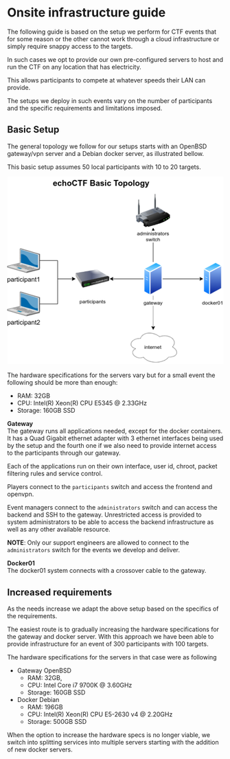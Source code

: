# Onsite infrastructure guide
The following guide is based on the setup we perform for CTF events that for
some reason or the other cannot work through a cloud infrastructure or simply
require snappy access to the targets.

In such cases we opt to provide our own pre-configured servers to host and run
the CTF on any location that has electricity.

This allows participants to compete at whatever speeds their LAN can provide.

The setups we deploy in such events vary on the number of participants and the
specific requirements and limitations imposed.

## Basic Setup
The general topology we follow for our setups starts with an OpenBSD
gateway/vpn server and a Debian docker server, as illustrated bellow.

This basic setup assumes 50 local participants with 10 to 20 targets.

![Onsite echoCTF Basic Topology](/docs/onsite-basic-topology.png?raw=true&2)

The hardware specifications for the servers vary but for a small event the
following should be more than enough:
* RAM: 32GB
* CPU: Intel(R) Xeon(R) CPU E5345 @ 2.33GHz
* Storage: 160GB SSD

**Gateway**\
The gateway runs all applications needed, except for the docker containers. It
has a Quad Gigabit ethernet adapter with 3 ethernet interfaces being used by
the setup and the fourth one if we also need to provide internet access to the
participants through our gateway.

Each of the applications run on their own interface, user id, chroot, packet
filtering rules and service control.

Players connect to the `participants` switch and access the frontend and openvpn.

Event managers connect to the `administrators` switch and can access the
backend and SSH to the gateway. Unrestricted access is provided to system
administrators to be able to access the backend infrastructure as well as any
other available resource.

__NOTE__: Only our support engineers are allowed to connect to the
`administrators` switch for the events we develop and deliver.

**Docker01**\
The docker01 system connects with a crossover cable to the gateway.

## Increased requirements
As the needs increase we adapt the above setup based on the specifics of the
requirements.

The easiest route is to gradually increasing the hardware specifications for
the gateway and docker server. With this approach we have been able to provide
infrastructure for an event of 300 participants with 100 targets.

The hardware specifications for the servers in that case were as following
* Gateway OpenBSD
  - RAM: 32GB,
  - CPU: Intel Core i7 9700K @ 3.60GHz
  - Storage: 160GB SSD
* Docker Debian
  - RAM: 196GB
  - CPU: Intel(R) Xeon(R) CPU E5-2630 v4 @ 2.20GHz
  - Storage: 500GB SSD

When the option to increase the hardware specs is no longer viable, we switch
into splitting services into multiple servers starting with the addition of
new docker servers.
